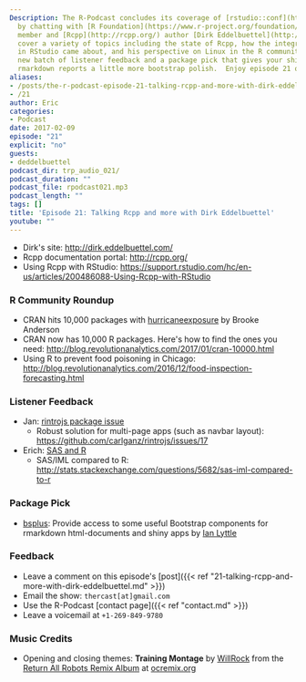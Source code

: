 ```yaml
---
Description: The R-Podcast concludes its coverage of [rstudio::conf](https://www.rstudio.com/conference/)
  by chatting with [R Foundation](https://www.r-project.org/foundation/board.html)
  member and [Rcpp](http://rcpp.org/) author [Dirk Eddelbuettel](http://dirk.eddelbuettel.com/)!  We
  cover a variety of topics including the state of Rcpp, how the integration of Rcpp
  in RStudio came about, and his perspective on Linux in the R community.  Plus a
  new batch of listener feedback and a package pick that gives your shiny apps and
  rmarkdown reports a little more bootstrap polish.  Enjoy episode 21 of the R-Podcast!
aliases:
- /posts/the-r-podcast-episode-21-talking-rcpp-and-more-with-dirk-eddelbuettel.html
- /21
author: Eric
categories:
- Podcast
date: 2017-02-09
episode: "21"
explicit: "no"
guests:
- deddelbuettel
podcast_dir: trp_audio_021/
podcast_duration: ""
podcast_file: rpodcast021.mp3
podcast_length: ""
tags: []
title: 'Episode 21: Talking Rcpp and more with Dirk Eddelbuettel'
youtube: ""
---
```


* Dirk's site: <http://dirk.eddelbuettel.com/>
* Rcpp documentation portal: <http://rcpp.org/>
* Using Rcpp with RStudio: <https://support.rstudio.com/hc/en-us/articles/200486088-Using-Rcpp-with-RStudio>

### R Community Roundup

* CRAN hits 10,000 packages with [hurricaneexposure](https://cran.r-project.org/web/packages/hurricaneexposure/) by Brooke Anderson
* CRAN now has 10,000 R packages.  Here's how to find the ones you need: <http://blog.revolutionanalytics.com/2017/01/cran-10000.html>
* Using R to prevent food poisoning in Chicago: <http://blog.revolutionanalytics.com/2016/12/food-inspection-forecasting.html>

### Listener Feedback

* Jan: [rintrojs package issue](http://pastebin.com/e0b8Ed8n)
    + Robust solution for multi-page apps (such as navbar layout): <https://github.com/carlganz/rintrojs/issues/17>
* Erich: [SAS and R](http://pastebin.com/WfCQp37z)
     + SAS/IML compared to R: <http://stats.stackexchange.com/questions/5682/sas-iml-compared-to-r>

### Package Pick

- [bsplus](http://ijlyttle.github.io/bsplus/index.html): Provide access to some useful Bootstrap components for rmarkdown html-documents and shiny apps by [Ian Lyttle](https://github.com/ijlyttle)

### Feedback

- Leave a comment on this episode's [post]({{< ref "21-talking-rcpp-and-more-with-dirk-eddelbuettel.md" >}})
- Email the show: `thercast[at]gmail.com`
- Use the R-Podcast [contact page]({{< ref "contact.md" >}})
- Leave a voicemail at `+1-269-849-9780`

### Music Credits

- Opening and closing themes: __Training Montage__ by [WillRock](http://ocremix.org/artist/5043/willrock)  from the [Return All Robots Remix Album](http://ocremix.org/events/returnallrobots/) at [ocremix.org](http://ocremix.org/)
